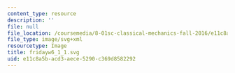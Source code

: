 ```yaml
---
content_type: resource
description: ''
file: null
file_location: /coursemedia/8-01sc-classical-mechanics-fall-2016/e11c8a5bacd3aece5290c369d8582292_fridayw6_1_1.svg
file_type: image/svg+xml
resourcetype: Image
title: fridayw6_1_1.svg
uid: e11c8a5b-acd3-aece-5290-c369d8582292
---
```

